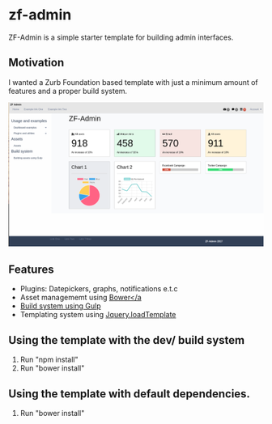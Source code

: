 # zf-admin
 ZF-Admin is a simple starter template for building admin interfaces.

## Motivation
I wanted a Zurb Foundation based template with just a minimum amount of features and a proper build system.

![](assets/images/zf-admin-1.png)

## Features
* Plugins: Datepickers, graphs, notifications e.t.c
* Asset managememt using <a href="#"> Bower</a
* Build system using <a href="#"> Gulp</a></li>
* Templating system using <a href="https://github.com/codepb/jquery-template"> Jquery.loadTemplate</a></li>

## Using the template with the dev/ build system
1. Run "npm install"
2. Run "bower install"

## Using the template with default dependencies.
1. Run "bower install"
